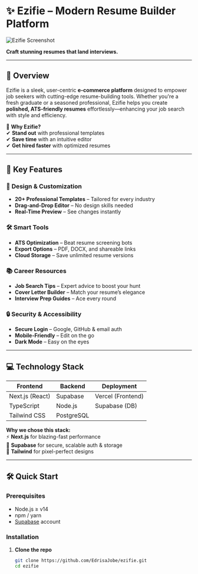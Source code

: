 # ✨ Ezifie – Modern Resume Builder Platform  

![Ezifie Screenshot](https://i.postimg.cc/7659P1yQ/Screenshot-27-12-2024-02153-ezifie-com.jpg)  

**Craft stunning resumes that land interviews.**  

---

## 🚀 Overview  

Ezifie is a sleek, user-centric **e-commerce platform** designed to empower job seekers with cutting-edge resume-building tools. Whether you're a fresh graduate or a seasoned professional, Ezifie helps you create **polished, ATS-friendly resumes** effortlessly—enhancing your job search with style and efficiency.  

🔹 **Why Ezifie?**  
✔ **Stand out** with professional templates  
✔ **Save time** with an intuitive editor  
✔ **Get hired faster** with optimized resumes  

---

## 🌟 Key Features  

### 🎨 **Design & Customization**  
- **20+ Professional Templates** – Tailored for every industry  
- **Drag-and-Drop Editor** – No design skills needed  
- **Real-Time Preview** – See changes instantly  

### 🛠 **Smart Tools**  
- **ATS Optimization** – Beat resume screening bots  
- **Export Options** – PDF, DOCX, and shareable links  
- **Cloud Storage** – Save unlimited resume versions  

### 📚 **Career Resources**  
- **Job Search Tips** – Expert advice to boost your hunt  
- **Cover Letter Builder** – Match your resume’s elegance  
- **Interview Prep Guides** – Ace every round  

### 🔒 **Security & Accessibility**  
- **Secure Login** – Google, GitHub & email auth  
- **Mobile-Friendly** – Edit on the go  
- **Dark Mode** – Easy on the eyes  

---

## 💻 Technology Stack  

| **Frontend**       | **Backend**       | **Deployment**    |  
|---------------------|-------------------|-------------------|  
| Next.js (React)     | Supabase          | Vercel (Frontend) |  
| TypeScript          | Node.js           | Supabase (DB)     |  
| Tailwind CSS        | PostgreSQL        |                   |  

**Why we chose this stack:**  
⚡ **Next.js** for blazing-fast performance  
🔐 **Supabase** for secure, scalable auth & storage  
🎨 **Tailwind** for pixel-perfect designs  

---

## 🛠 Quick Start  

### Prerequisites  
- Node.js ≥ v14  
- npm / yarn  
- [Supabase](https://supabase.com) account  

### Installation  
1. **Clone the repo**  
   ```sh
   git clone https://github.com/EdrisaJobe/ezifie.git
   cd ezifie
